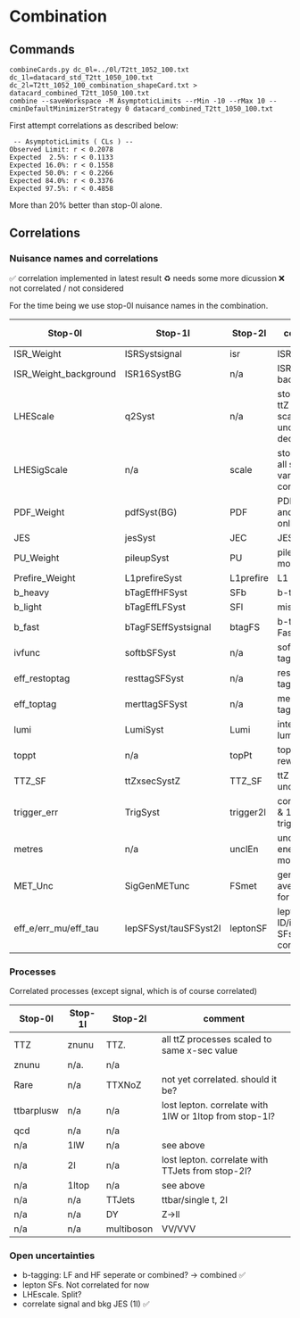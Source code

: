 # Combination

## Commands

```
combineCards.py dc_0l=../0l/T2tt_1052_100.txt dc_1l=datacard_std_T2tt_1050_100.txt dc_2l=T2tt_1052_100_combination_shapeCard.txt > datacard_combined_T2tt_1050_100.txt
combine --saveWorkspace -M AsymptoticLimits --rMin -10 --rMax 10 --cminDefaultMinimizerStrategy 0 datacard_combined_T2tt_1050_100.txt
```

First attempt correlations as described below:
```
 -- AsymptoticLimits ( CLs ) --
Observed Limit: r < 0.2078
Expected  2.5%: r < 0.1133
Expected 16.0%: r < 0.1558
Expected 50.0%: r < 0.2266
Expected 84.0%: r < 0.3376
Expected 97.5%: r < 0.4858
```
More than 20% better than stop-0l alone.

## Correlations

### Nuisance names and correlations

:white_check_mark: correlation implemented in latest result
:recycle: needs some more dicussion
:x: not correlated / not considered

For the time being we use stop-0l nuisance names in the combination.

| Stop-0l               | Stop-1l               | Stop-2l       | comment       | Correlation implemented |
| -------               | -------               | -------       | -----------   | -------                 |
| ISR_Weight            | ISRSystsignal         | isr           | ISR, signal   | :white_check_mark: | 
| ISR_Weight_background | ISR16SystBG           | n/a           | ISR, background | :white_check_mark: |
| LHEScale              | q2Syst                | n/a           | stop-2l has ttZ and ttbar scale uncertainty decorrelated | :recycle: |
| LHESigScale           | n/a                   | scale         | stop-1l has all scale variations correlated | :recycle: |
| PDF_Weight            | pdfSyst(BG)           | PDF           | PDF (Bkg and tt+DM only) | :white_check_mark: |
| JES                   | jesSyst               | JEC           | JES | :white_check_mark: |
| PU_Weight             | pileupSyst            | PU            | pileup modeling | :white_check_mark: |
| Prefire_Weight        | L1prefireSyst         | L1prefire     | L1 prefire | :white_check_mark: |
| b_heavy               | bTagEffHFSyst         | SFb           | b-tag | :white_check_mark: |
| b_light               | bTagEffLFSyst         | SFl           | mistag | :white_check_mark: |
| b_fast                | bTagFSEffSystsignal   | btagFS        | b-tag FastSim | :white_check_mark: |
| ivfunc                | softbSFSyst           | n/a           | soft b-tagging | :white_check_mark: |
| eff_restoptag         | resttagSFSyst         | n/a           | resolved top tag | :white_check_mark: |
| eff_toptag            | merttagSFSyst         | n/a           | merged top tag | :white_check_mark: |
| lumi                  | LumiSyst              | Lumi          | integrated luminosity | :white_check_mark: |
| toppt                 | n/a                   | topPt         | top pT reweighting | :white_check_mark: |
| TTZ_SF                | ttZxsecSystZ          | TTZ_SF        | ttZ x-sec uncertainty | :white_check_mark: |
| trigger_err           | TrigSyst              | trigger2l     | correlate 0l & 1l (same triggers) | :white_check_mark: |
| metres                | n/a                   | unclEn        | unclustered energy modeling | :white_check_mark: |
| MET_Unc               | SigGenMETunc          | FSmet         | gen/reco averaging for FastSim | :white_check_mark: |
| eff_e/err_mu/eff_tau  | lepSFSyst/tauSFSyst2l | leptonSF      | lepton ID/isolation SFs. Not correlated. | :x: |

### Processes

Correlated processes (except signal, which is of course correlated)

| Stop-0l               | Stop-1l               | Stop-2l       | comment |
| -------               | -------               | -------       | ----------- |
| TTZ                   | znunu                 | TTZ.          | all ttZ processes scaled to same x-sec value |
| znunu                 | n/a.                  | n/a           | |
| Rare                  | n/a                   | TTXNoZ        | not yet correlated. should it be? |
| ttbarplusw            | n/a                   | n/a           | lost lepton. correlate with 1lW or 1ltop from stop-1l? |
| qcd                   | n/a                   | n/a           | |
| n/a                   | 1lW                   | n/a           | see above |
| n/a                   | 2l                    | n/a           | lost lepton. correlate with TTJets from stop-2l? |
| n/a                   | 1ltop                 | n/a           | see above |
| n/a                   | n/a                   | TTJets        | ttbar/single t, 2l |
| n/a                   | n/a                   | DY            | Z->ll |
| n/a                   | n/a                   | multiboson    | VV/VVV |

### Open uncertainties
- b-tagging: LF and HF seperate or combined? -> combined :white_check_mark:
- lepton SFs. Not correlated for now
- LHEscale. Split?
- correlate signal and bkg JES (1l) :white_check_mark:
